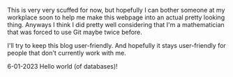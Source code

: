 This is very very scuffed for now, but hopefully I can bother someone at my workplace soon to help me make this webpage into an actual pretty looking thing. Anyways I think I did pretty well considering that I'm a mathematician that was forced to use Git maybe twice before.

I'll try to keep this blog user-friendly. And hopefully it stays user-friendly for people that don't currently work with me.

6-01-2023 Hello world (of databases)!

